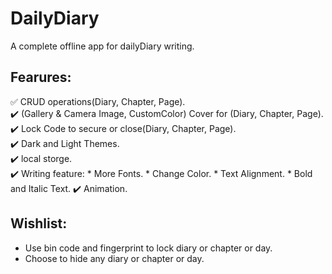 # DailyDiary
 A complete offline app for dailyDiary writing.
## Fearures:
 ✅ CRUD operations(Diary, Chapter, Page).  
 ✔️ (Gallery & Camera Image, CustomColor) Cover for (Diary, Chapter, Page).  
 ✔️ Lock Code to secure or close(Diary, Chapter, Page).  
 ✔️ Dark and Light Themes.  
 ✔️ local storge.  
 ✔️ Writing feature:
     * More Fonts.
     * Change Color.
     * Text Alignment.
     * Bold and Italic Text.
 ✔️ Animation.


## Wishlist:
- Use bin code and fingerprint to lock diary or chapter or day.
- Choose to hide any diary or chapter or day. 
